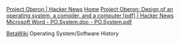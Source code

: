 
[Project Oberon | Hacker News](https://news.ycombinator.com/item?id=30467122)
[Home](https://www.projectoberon.net/)
[Project Oberon: Design of an operating system, a compiler, and a computer [pdf] | Hacker News](https://news.ycombinator.com/item?id=38869366)
[Microsoft Word - PO.System.doc - PO.System.pdf](https://people.inf.ethz.ch/wirth/ProjectOberon/PO.System.pdf)

[BetaWiki](https://betawiki.net/wiki/Main_Page)
Operating System/Software History
